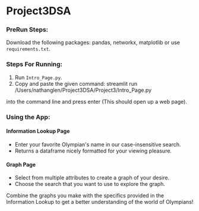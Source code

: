 # Project3DSA

### PreRun Steps:

Download the following packages: pandas, networkx, matplotlib or use `requirements.txt`.

### Steps For Running:

1. Run `Intro_Page.py`.
2. Copy and paste the given command: streamlit run /Users/nathanglen/Project3DSA/Project3/Intro_Page.py

into the command line and press enter (This should open up a web page).

### Using the App:

#### Information Lookup Page

- Enter your favorite Olympian's name in our case-insensitive search.
- Returns a dataframe nicely formatted for your viewing pleasure.

#### Graph Page

- Select from multiple attributes to create a graph of your desire.
- Choose the search that you want to use to explore the graph.

Combine the graphs you make with the specifics provided in the Information Lookup to get a better understanding of the world of Olympians!
